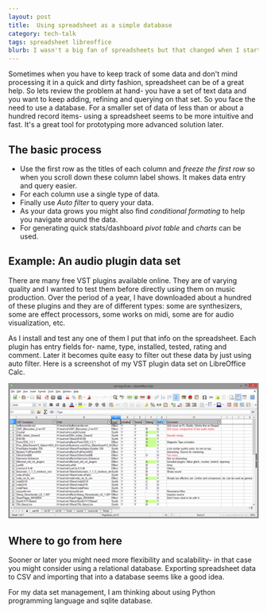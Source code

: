 ```yaml
---
layout: post
title:  Using spreadsheet as a simple database
category: tech-talk
tags: spreadsheet libreoffice
blurb: I wasn't a big fan of spreadsheets but that changed when I started using it to keep track of some data.
---
```

Sometimes when you have to keep track of some data and don't mind processing it in a quick and dirty fashion, spreadsheet can be of a great help. So lets review the problem at hand- you have a set of text data and you want to keep adding, refining and querying on that set. So you face the need to use a database. For a smaller set of data of less than or about a hundred record items- using a spreadsheet seems to be more intuitive and fast. It's a great tool for prototyping more advanced solution later.
<!--more-->

## The basic process

- Use the first row as the titles of each column and *freeze the first row* so when you scroll down these column label shows. It makes data entry and query easier.
- For each column use a single type of data.
- Finally use *Auto filter* to query your data.
- As your data grows you might also find *conditional formating* to help you navigate around the data.
- For generating quick stats/dashboard *pivot table* and *charts* can be used.

## Example: An audio plugin data set

There are many free VST plugins available online. They are of varying quality and I wanted to test them before directly using them on music production. Over the period of a year, I have downloaded about a hundred of these plugins and they are of different types: some are synthesizers, some are effect processors, some works on midi, some are for audio visualization, etc.

As I install and test any one of them I put that info on the spreadsheet. Each plugin has entry fields for- name, type, installed, tested, rating and comment. Later it becomes quite easy to filter out these data by just using auto filter. Here is a screenshot of my VST plugin data set on LibreOffice Calc.

![Using spreadsheet for small data set](/images/001-spreadsheet-or8.png)

## Where to go from here

Sooner or later you might need more flexibility and scalability- in that case you might consider using a relational database. Exporting spreadsheet data to CSV and importing that into a database seems like a good idea.

For my data set management, I am thinking about using Python programming language and sqlite database.
